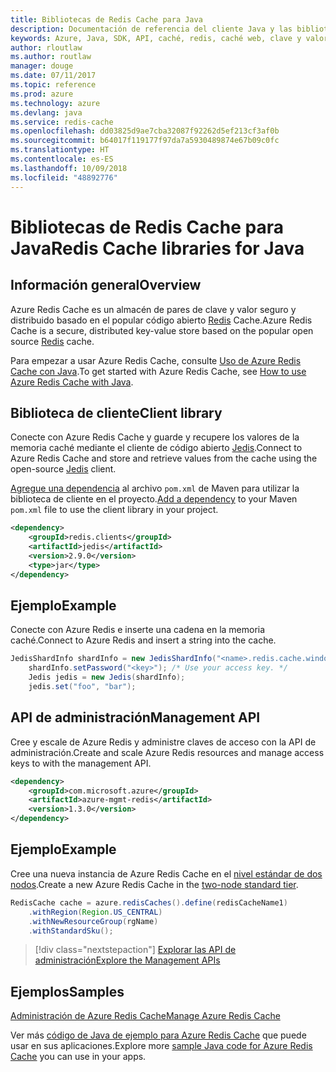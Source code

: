 ```yaml
---
title: Bibliotecas de Redis Cache para Java
description: Documentación de referencia del cliente Java y las bibliotecas de administración de Redis Cache para Java
keywords: Azure, Java, SDK, API, caché, redis, caché web, clave y valor, en memoria
author: rloutlaw
ms.author: routlaw
manager: douge
ms.date: 07/11/2017
ms.topic: reference
ms.prod: azure
ms.technology: azure
ms.devlang: java
ms.service: redis-cache
ms.openlocfilehash: dd03825d9ae7cba32087f92262d5ef213cf3af0b
ms.sourcegitcommit: b64017f119177f97da7a5930489874e67b09c0fc
ms.translationtype: HT
ms.contentlocale: es-ES
ms.lasthandoff: 10/09/2018
ms.locfileid: "48892776"
---
```

# <a name="redis-cache-libraries-for-java"></a><span data-ttu-id="e613f-104">Bibliotecas de Redis Cache para Java</span><span class="sxs-lookup"><span data-stu-id="e613f-104">Redis Cache libraries for Java</span></span>

## <a name="overview"></a><span data-ttu-id="e613f-105">Información general</span><span class="sxs-lookup"><span data-stu-id="e613f-105">Overview</span></span>

<span data-ttu-id="e613f-106">Azure Redis Cache es un almacén de pares de clave y valor seguro y distribuido basado en el popular código abierto [Redis](https://redis.io/) Cache.</span><span class="sxs-lookup"><span data-stu-id="e613f-106">Azure Redis Cache is a secure, distributed key-value store based on the popular open source [Redis](https://redis.io/) cache.</span></span> 

<span data-ttu-id="e613f-107">Para empezar a usar Azure Redis Cache, consulte [Uso de Azure Redis Cache con Java](/azure/redis-cache/cache-java-get-started).</span><span class="sxs-lookup"><span data-stu-id="e613f-107">To get started with Azure Redis Cache, see [How to use Azure Redis Cache with Java](/azure/redis-cache/cache-java-get-started).</span></span>

## <a name="client-library"></a><span data-ttu-id="e613f-108">Biblioteca de cliente</span><span class="sxs-lookup"><span data-stu-id="e613f-108">Client library</span></span>

<span data-ttu-id="e613f-109">Conecte con Azure Redis Cache y guarde y recupere los valores de la memoria caché mediante el cliente de código abierto [Jedis](https://github.com/xetorthio/jedis).</span><span class="sxs-lookup"><span data-stu-id="e613f-109">Connect to Azure Redis Cache and store and retrieve values from the cache using the open-source [Jedis](https://github.com/xetorthio/jedis) client.</span></span>  

<span data-ttu-id="e613f-110">[Agregue una dependencia](https://maven.apache.org/guides/getting-started/index.html#How_do_I_use_external_dependencies) al archivo `pom.xml` de Maven para utilizar la biblioteca de cliente en el proyecto.</span><span class="sxs-lookup"><span data-stu-id="e613f-110">[Add a dependency](https://maven.apache.org/guides/getting-started/index.html#How_do_I_use_external_dependencies) to your Maven `pom.xml` file to use the client library in your project.</span></span>   

```XML
<dependency>
    <groupId>redis.clients</groupId>
    <artifactId>jedis</artifactId>
    <version>2.9.0</version>
    <type>jar</type>
</dependency>
```

## <a name="example"></a><span data-ttu-id="e613f-111">Ejemplo</span><span class="sxs-lookup"><span data-stu-id="e613f-111">Example</span></span>

<span data-ttu-id="e613f-112">Conecte con Azure Redis e inserte una cadena en la memoria caché.</span><span class="sxs-lookup"><span data-stu-id="e613f-112">Connect to Azure Redis and insert a string into the cache.</span></span>

```java
JedisShardInfo shardInfo = new JedisShardInfo("<name>.redis.cache.windows.net", 6380, useSsl);
    shardInfo.setPassword("<key>"); /* Use your access key. */
    Jedis jedis = new Jedis(shardInfo);
    jedis.set("foo", "bar");
```

## <a name="management-api"></a><span data-ttu-id="e613f-113">API de administración</span><span class="sxs-lookup"><span data-stu-id="e613f-113">Management API</span></span>

<span data-ttu-id="e613f-114">Cree y escale de Azure Redis y administre claves de acceso con la API de administración.</span><span class="sxs-lookup"><span data-stu-id="e613f-114">Create and scale Azure Redis resources and manage access keys to with the management API.</span></span>

```XML
<dependency>
    <groupId>com.microsoft.azure</groupId>
    <artifactId>azure-mgmt-redis</artifactId>
    <version>1.3.0</version>
</dependency>
```

## <a name="example"></a><span data-ttu-id="e613f-115">Ejemplo</span><span class="sxs-lookup"><span data-stu-id="e613f-115">Example</span></span>

<span data-ttu-id="e613f-116">Cree una nueva instancia de Azure Redis Cache en el [nivel estándar de dos nodos](https://azure.microsoft.com/services/cache/).</span><span class="sxs-lookup"><span data-stu-id="e613f-116">Create a new Azure Redis Cache in the [two-node standard tier](https://azure.microsoft.com/services/cache/).</span></span> 

```java
RedisCache cache = azure.redisCaches().define(redisCacheName1)
    .withRegion(Region.US_CENTRAL)
    .withNewResourceGroup(rgName)
    .withStandardSku();
```

> [!div class="nextstepaction"]
> [<span data-ttu-id="e613f-117">Explorar las API de administración</span><span class="sxs-lookup"><span data-stu-id="e613f-117">Explore the Management APIs</span></span>](/java/api/overview/azure/rediscache/management)

## <a name="samples"></a><span data-ttu-id="e613f-118">Ejemplos</span><span class="sxs-lookup"><span data-stu-id="e613f-118">Samples</span></span>

[<span data-ttu-id="e613f-119">Administración de Azure Redis Cache</span><span class="sxs-lookup"><span data-stu-id="e613f-119">Manage Azure Redis Cache</span></span>](https://github.com/Azure-Samples/redis-java-manage-cache)   

<span data-ttu-id="e613f-120">Ver más [código de Java de ejemplo para Azure Redis Cache](https://azure.microsoft.com/resources/samples/?platform=java&term=redis) que puede usar en sus aplicaciones.</span><span class="sxs-lookup"><span data-stu-id="e613f-120">Explore more [sample Java code for Azure Redis Cache](https://azure.microsoft.com/resources/samples/?platform=java&term=redis) you can use in your apps.</span></span>

